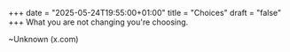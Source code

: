 +++
date = "2025-05-24T19:55:00+01:00"
title = "Choices"
draft = "false"
+++
What you are not changing you're choosing.

~Unknown (x.com)